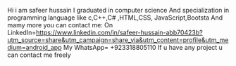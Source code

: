 Hi i am safeer hussain
I graduated in computer science 
And specialization in programming language 
like c,C++,C# ,HTML,CSS, JavaScript,Bootsta 
And mamy more you can contact me:
On LinkedIn=https://www.linkedin.com/in/safeer-hussain-abb70423b?utm_source=share&utm_campaign=share_via&utm_content=profile&utm_medium=android_app
My WhatsApp= +923318805110
If u  have any project u can contact me
freely 
